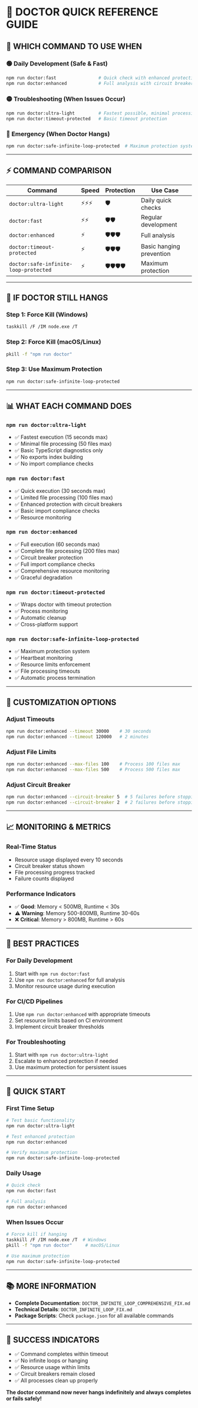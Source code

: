 # 🚀 DOCTOR QUICK REFERENCE GUIDE

## 🎯 **WHICH COMMAND TO USE WHEN**

### **🟢 Daily Development (Safe & Fast)**
```bash
npm run doctor:fast                # Quick check with enhanced protection
npm run doctor:enhanced            # Full analysis with circuit breakers
```

### **🟡 Troubleshooting (When Issues Occur)**
```bash
npm run doctor:ultra-light         # Fastest possible, minimal processing
npm run doctor:timeout-protected   # Basic timeout protection
```

### **🔴 Emergency (When Doctor Hangs)**
```bash
npm run doctor:safe-infinite-loop-protected  # Maximum protection system
```

---

## ⚡ **COMMAND COMPARISON**

| Command | Speed | Protection | Use Case |
|---------|-------|------------|----------|
| `doctor:ultra-light` | ⚡⚡⚡ | 🛡️ | Daily quick checks |
| `doctor:fast` | ⚡⚡ | 🛡️🛡️ | Regular development |
| `doctor:enhanced` | ⚡ | 🛡️🛡️🛡️ | Full analysis |
| `doctor:timeout-protected` | ⚡ | 🛡️🛡️🛡️ | Basic hanging prevention |
| `doctor:safe-infinite-loop-protected` | ⚡ | 🛡️🛡️🛡️🛡️ | Maximum protection |

---

## 🚨 **IF DOCTOR STILL HANGS**

### **Step 1: Force Kill (Windows)**
```bash
taskkill /F /IM node.exe /T
```

### **Step 2: Force Kill (macOS/Linux)**
```bash
pkill -f "npm run doctor"
```

### **Step 3: Use Maximum Protection**
```bash
npm run doctor:safe-infinite-loop-protected
```

---

## 📊 **WHAT EACH COMMAND DOES**

### **`npm run doctor:ultra-light`**
- ✅ Fastest execution (15 seconds max)
- ✅ Minimal file processing (50 files max)
- ✅ Basic TypeScript diagnostics only
- ✅ No exports index building
- ✅ No import compliance checks

### **`npm run doctor:fast`**
- ✅ Quick execution (30 seconds max)
- ✅ Limited file processing (100 files max)
- ✅ Enhanced protection with circuit breakers
- ✅ Basic import compliance checks
- ✅ Resource monitoring

### **`npm run doctor:enhanced`**
- ✅ Full execution (60 seconds max)
- ✅ Complete file processing (200 files max)
- ✅ Circuit breaker protection
- ✅ Full import compliance checks
- ✅ Comprehensive resource monitoring
- ✅ Graceful degradation

### **`npm run doctor:timeout-protected`**
- ✅ Wraps doctor with timeout protection
- ✅ Process monitoring
- ✅ Automatic cleanup
- ✅ Cross-platform support

### **`npm run doctor:safe-infinite-loop-protected`**
- ✅ Maximum protection system
- ✅ Heartbeat monitoring
- ✅ Resource limits enforcement
- ✅ File processing timeouts
- ✅ Automatic process termination

---

## 🔧 **CUSTOMIZATION OPTIONS**

### **Adjust Timeouts**
```bash
npm run doctor:enhanced --timeout 30000    # 30 seconds
npm run doctor:enhanced --timeout 120000   # 2 minutes
```

### **Adjust File Limits**
```bash
npm run doctor:enhanced --max-files 100    # Process 100 files max
npm run doctor:enhanced --max-files 500    # Process 500 files max
```

### **Adjust Circuit Breaker**
```bash
npm run doctor:enhanced --circuit-breaker 5  # 5 failures before stopping
npm run doctor:enhanced --circuit-breaker 2  # 2 failures before stopping
```

---

## 📈 **MONITORING & METRICS**

### **Real-Time Status**
- Resource usage displayed every 10 seconds
- Circuit breaker status shown
- File processing progress tracked
- Failure counts displayed

### **Performance Indicators**
- ✅ **Good**: Memory < 500MB, Runtime < 30s
- ⚠️ **Warning**: Memory 500-800MB, Runtime 30-60s
- ❌ **Critical**: Memory > 800MB, Runtime > 60s

---

## 🎯 **BEST PRACTICES**

### **For Daily Development**
1. Start with `npm run doctor:fast`
2. Use `npm run doctor:enhanced` for full analysis
3. Monitor resource usage during execution

### **For CI/CD Pipelines**
1. Use `npm run doctor:enhanced` with appropriate timeouts
2. Set resource limits based on CI environment
3. Implement circuit breaker thresholds

### **For Troubleshooting**
1. Start with `npm run doctor:ultra-light`
2. Escalate to enhanced protection if needed
3. Use maximum protection for persistent issues

---

## 🚀 **QUICK START**

### **First Time Setup**
```bash
# Test basic functionality
npm run doctor:ultra-light

# Test enhanced protection
npm run doctor:enhanced

# Verify maximum protection
npm run doctor:safe-infinite-loop-protected
```

### **Daily Usage**
```bash
# Quick check
npm run doctor:fast

# Full analysis
npm run doctor:enhanced
```

### **When Issues Occur**
```bash
# Force kill if hanging
taskkill /F /IM node.exe /T  # Windows
pkill -f "npm run doctor"     # macOS/Linux

# Use maximum protection
npm run doctor:safe-infinite-loop-protected
```

---

## 📚 **MORE INFORMATION**

- **Complete Documentation**: `DOCTOR_INFINITE_LOOP_COMPREHENSIVE_FIX.md`
- **Technical Details**: `DOCTOR_INFINITE_LOOP_FIX.md`
- **Package Scripts**: Check `package.json` for all available commands

---

## 🎉 **SUCCESS INDICATORS**

- ✅ Command completes within timeout
- ✅ No infinite loops or hanging
- ✅ Resource usage within limits
- ✅ Circuit breakers remain closed
- ✅ All processes clean up properly

**The doctor command now never hangs indefinitely and always completes or fails safely!**
